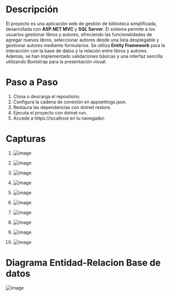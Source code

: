 # **Descripción**


El proyecto es una aplicación web de gestión de biblioteca simplificada, desarrollada con **ASP.NET MVC** y **SQL Server**. El sistema permite a los usuarios gestionar libros y autores, ofreciendo las funcionalidades de agregar nuevos libros, seleccionar autores desde una lista desplegable y gestionar autores mediante formularios. Se utiliza **Entity Framework** para la interacción con la base de datos y la relación entre libros y autores. Además, se han implementado validaciones básicas y una interfaz sencilla utilizando Bootstrap para la presentación visual.


# **Paso a Paso**


1. Clona o descarga el repositorio.
2. Configura la cadena de conexión en appsettings.json.
3. Restaura las dependencias con dotnet restore.
4. Ejecuta el proyecto con dotnet run.
5. Accede a https://localhost en tu navegador.




# Capturas

1. ![image](https://github.com/user-attachments/assets/689ffe20-4fe6-4116-a5c7-acf455b0e6c2)

2. ![image](https://github.com/user-attachments/assets/fafe3a17-b94c-4262-be38-e88e38df6067)

3. ![image](https://github.com/user-attachments/assets/c3e3ecf9-1f4a-4763-a3c3-13d10b349ef5)

4. ![image](https://github.com/user-attachments/assets/80b13285-f8fa-4b17-b8d5-dcbccefab62f)

5. ![image](https://github.com/user-attachments/assets/bc8d227a-060c-4ab2-90e6-3a64ff7d05f1)

6. ![image](https://github.com/user-attachments/assets/10ddd2cf-7839-4c2c-8b37-9ffb66011733)

7. ![image](https://github.com/user-attachments/assets/229c36ba-a4a0-4f8f-b4b0-2d2b332d699a)

8. ![image](https://github.com/user-attachments/assets/467ec3da-3259-45dc-9564-c2d69278f441)

9. ![image](https://github.com/user-attachments/assets/3aae0b19-c53e-4ca0-b925-b85e5c77dbde)

10. ![image](https://github.com/user-attachments/assets/17949231-5d2a-4fb2-af01-a48f24866060)

# Diagrama Entidad-Relacion Base de datos

![image](https://github.com/user-attachments/assets/b5af6dbd-0098-4c6f-97b3-bf70f5c42cc0)
